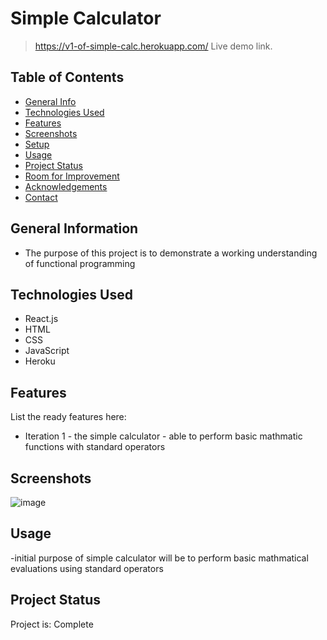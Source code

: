 # Simple Calculator
> https://v1-of-simple-calc.herokuapp.com/
> Live demo link. <!-- when hosted put demo link here -->

## Table of Contents
* [General Info](#general-information)
* [Technologies Used](#technologies-used)
* [Features](#features)
* [Screenshots](#screenshots)
* [Setup](#setup)
* [Usage](#usage)
* [Project Status](#project-status)
* [Room for Improvement](#room-for-improvement)
* [Acknowledgements](#acknowledgements)
* [Contact](#contact)
<!-- * [License](#license) -->


## General Information
- The purpose of this project is to demonstrate a working understanding of functional programming



## Technologies Used
- React.js
- HTML
- CSS
- JavaScript
- Heroku


## Features
List the ready features here:
- Iteration 1 - the simple calculator - able to perform basic mathmatic functions with standard operators 


## Screenshots
![image](https://user-images.githubusercontent.com/92126443/164110842-f3fae144-4952-4054-aa58-5c7eb6e473e3.png)




## Usage
-initial purpose of simple calculator will be to perform basic mathmatical evaluations using standard operators






## Project Status
Project is: Complete





